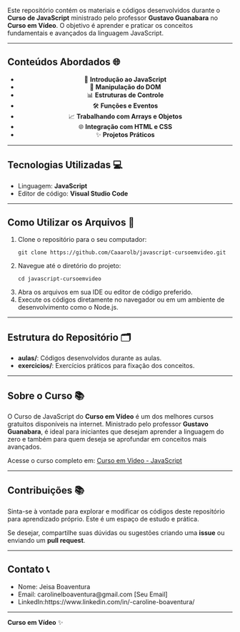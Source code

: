 <p>Este repositório contém os materiais e códigos desenvolvidos durante o <strong>Curso de JavaScript</strong> ministrado pelo professor <strong>Gustavo Guanabara</strong> no <strong>Curso em Vídeo</strong>. O objetivo é aprender e praticar os conceitos fundamentais e avançados da linguagem JavaScript.</p>

<hr>

<h2>Conteúdos Abordados 🌐</h2>

<div style="text-align: center;">
    <ul>
        <li>🔦 <strong>Introdução ao JavaScript</strong></li>
        <li>🔧 <strong>Manipulação do DOM</strong></li>
        <li>📊 <strong>Estruturas de Controle</strong></li>
        <li>🛠️ <strong>Funções e Eventos</strong></li>
        <li>📈 <strong>Trabalhando com Arrays e Objetos</strong></li>
        <li>🌐 <strong>Integração com HTML e CSS</strong></li>
        <li>✨ <strong>Projetos Práticos</strong></li>
    </ul>
</div>

<hr>

<h2>Tecnologias Utilizadas 💻</h2>

<ul>
    <li>Linguagem: <strong>JavaScript</strong></li>
    <li>Editor de código: <strong>Visual Studio Code</strong></li>
</ul>

<hr>

<h2>Como Utilizar os Arquivos 🚀</h2>

<ol>
    <li>Clone o repositório para o seu computador:
        <pre><code>git clone https://github.com/Caaarolb/javascript-cursoemvideo.git</code></pre>
    </li>
    <li>Navegue até o diretório do projeto:
        <pre><code>cd javascript-cursoemvideo</code></pre>
    </li>
    <li>Abra os arquivos em sua IDE ou editor de código preferido.</li>
    <li>Execute os códigos diretamente no navegador ou em um ambiente de desenvolvimento como o Node.js.</li>
</ol>

<hr>

<h2>Estrutura do Repositório 🗂️</h2>

<ul>
    <li><strong>aulas/</strong>: Códigos desenvolvidos durante as aulas.</li>
    <li><strong>exercicios/</strong>: Exercícios práticos para fixação dos conceitos.</li>
    
</ul>

<hr>

<h2>Sobre o Curso 📚</h2>

<p>O Curso de JavaScript do <strong>Curso em Vídeo</strong> é um dos melhores cursos gratuitos disponíveis na internet. Ministrado pelo professor <strong>Gustavo Guanabara</strong>, é ideal para iniciantes que desejam aprender a linguagem do zero e também para quem deseja se aprofundar em conceitos mais avançados.</p>

<p>Acesse o curso completo em: <a href="https://www.cursoemvideo.com/curso/javascript/" target="_blank">Curso em Vídeo - JavaScript</a></p>

<hr>

<h2>Contribuições 📚</h2>

<p>Sinta-se à vontade para explorar e modificar os códigos deste repositório para aprendizado próprio. Este é um espaço de estudo e prática.</p>

<p>Se desejar, compartilhe suas dúvidas ou sugestões criando uma <strong>issue</strong> ou enviando um <strong>pull request</strong>.</p>

<hr>

<h2>Contato 📞</h2>

<ul>
    <li>Nome: Jeisa Boaventura</li>
    <li>Email: carolinelboaventura@gmail.com [Seu Email]</li>
    <li>LinkedIn:https://www.linkedin.com/in/-caroline-boaventura/</li>
</ul>

<hr>

<footer>
    <p><strong>Curso em Vídeo</strong> ✨</p>
</footer>
